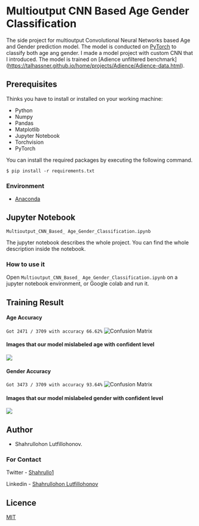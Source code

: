 # Multioutput CNN Based Age Gender Classification

The side project for multioutput Convolutional Neural Networks based Age and Gender prediction model. The model is conducted on [PyTorch](https://pytorch.org/) to classify both age ang gender. I made a model project with custom CNN that I introduced. The model is trained on [Adience unfiltered benchmark] (https://talhassner.github.io/home/projects/Adience/Adience-data.html). 

## Prerequisites

Thinks you have to install or installed on your working machine:

- Python
- Numpy 
- Pandas 
- Matplotlib 
- Jupyter Notebook
- Torchvision 
- PyTorch 

You can install the required packages by executing the following command.

`$ pip install -r requirements.txt`
### Environment
 - [Anaconda](https://www.anaconda.com/products/individual)

## Jupyter Notebook

`Multioutput_CNN_Based_ Age_Gender_Classification.ipynb`

The jupyter notebook describes the whole project. You can find the whole description inside the notebook.

### How to use it 
Open `Multioutput_CNN_Based_ Age_Gender_Classification.ipynb` on a jupyter notebook environment, or Google colab and run it.

## Training Result

#### Age Accuracy
```Got 2471 / 3709 with accuracy 66.62%```
![Confusion Matrix](https://github.com/Shahrullo/Multioutput_CNN_Age_Gender_Classification/blob/main/imgs/ageCF.png)

#### Images that our model mislabeled age with confident level
![](https://github.com/Shahrullo/Multioutput_CNN_Age_Gender_Classification/blob/main/imgs/mislabelAge.png)

#### Gender Accuracy
```Got 3473 / 3709 with accuracy 93.64%```
![Confusion Matrix](https://github.com/Shahrullo/Multioutput_CNN_Age_Gender_Classification/blob/main/imgs/genderCF.png)

#### Images that our model mislabeled gender with confident level
![](https://github.com/Shahrullo/Multioutput_CNN_Age_Gender_Classification/blob/main/imgs/mislabelGender.png)

## Author
- Shahrullohon Lutfillohonov. 
### For Contact
Twitter - [Shahrullo1](https://twitter.com/Shahrullo1)

Linkedin - [Shahrullohon Lutfillohonov](https://www.linkedin.com/in/shahrullohon-lutfillohonov-195b84203/)

## Licence
[MIT](https://github.com/Shahrullo/Multioutput_CNN_Age_Gender_Classification/blob/main/LICENSE)
